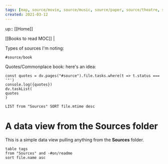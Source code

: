 ```yaml
---
tags: [map, source/movie, source/music, source/paper, source/theatre, source/art, source/quote, source/clippings, source/video, source/talk, source/poem, source/tweet, source/article, source/newsletter]
created: 2021-03-12
---
```

up:: [[Home]] 

[[Books to read MOC]] | 

Types of sources I'm noting:

`#source/book  `                      


Quotes/Commonplace book:
here's an idea:

```dataviewjs
const quotes = dv.pages("#source").file.tasks.where(t => t.status === '"')
console.log({quotes})
dv.taskList(
quotes
)
```

```
LIST from "Sources" SORT file.mtime desc
```

# A data view from the Sources folder
This is a simple data view pulling anything from the **Sources** folder.

```dataview
table tags
from "Sources" and -#on/readme 
sort file.name asc
```
